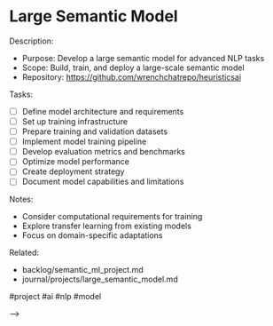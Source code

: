 # Large Semantic Model

<!-- BACKLOG: Large Semantic Model
created::2025-03-02T07:15:00Z
priority::high
due::2025-04-15T00:00:00Z
owner::@dionedge
estimate::15h
project::heuristicsai
-->

Description:
- Purpose: Develop a large semantic model for advanced NLP tasks
- Scope: Build, train, and deploy a large-scale semantic model
- Repository: https://github.com/wrenchchatrepo/heuristicsai

Tasks:
- [ ] Define model architecture and requirements
- [ ] Set up training infrastructure
- [ ] Prepare training and validation datasets
- [ ] Implement model training pipeline
- [ ] Develop evaluation metrics and benchmarks
- [ ] Optimize model performance
- [ ] Create deployment strategy
- [ ] Document model capabilities and limitations

Notes:
- Consider computational requirements for training
- Explore transfer learning from existing models
- Focus on domain-specific adaptations

Related:
- backlog/semantic_ml_project.md
- journal/projects/large_semantic_model.md

#project #ai #nlp #model 
<!--
order::40
TODO::2025-03-02T06:21:29.536Z
<!--
BACKLOG::2025-03-03T09:11:10.717Z
-->
-->